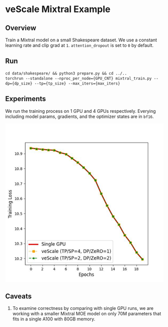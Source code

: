 # veScale Mixtral Example

## Overview

Train a Mixtral model on a small Shakespeare dataset.
We use a constant learning rate and clip grad at `1`.
`attention_dropout` is set to `0` by default.

## Run

```
cd data/shakespeare/ && python3 prepare.py && cd ../..
torchrun --standalone --nproc_per_node={GPU_CNT} mixtral_train.py --dp={dp_size} --tp={tp_size} --max_iters={max_iters}
```

## Experiments

We run the training process on 1 GPU and 4 GPUs respectively.
Everying including model params, gradients, and the optimizer states are in `bf16`.


![](./figures/mixtral_train_losses.jpg)


## Caveats
1. To examine correctness by comparing with single GPU runs, we are working with a smaller Mixtral MOE model on only 70M parameters that fits in a single A100 with 80GB memory.